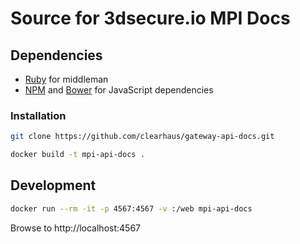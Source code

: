 # Source for 3dsecure.io MPI Docs

## Dependencies

* [Ruby](https://www.ruby-lang.org/) for middleman
* [NPM](https://npmjs.org) and [Bower](http://bower.io) for JavaScript dependencies


### Installation

```bash
git clone https://github.com/clearhaus/gateway-api-docs.git  

docker build -t mpi-api-docs .
```

## Development
```bash
docker run --rm -it -p 4567:4567 -v :/web mpi-api-docs
```
Browse to http://localhost:4567

